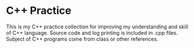 # C++ Practice
This is my C++ practice collection for improving my understanding and skill of C++ language.
Source code and log printing is included in .cpp files.
Subject of C++ programs come from class or other references.